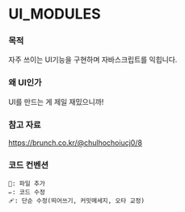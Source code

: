 ﻿# UI_MODULES

### 목적

자주 쓰이는 UI기능을 구현하며 자바스크립트를 익힙니다. 

### 왜 UI인가

UI를 만드는 게 제일 재밌으니까! 

### 참고 자료 
https://brunch.co.kr/@chulhochoiucj0/8

### 코드 컨벤션
```
📝: 파일 추가 
✏️: 코드 수정
🩹: 단순 수정(띄어쓰기, 커밋메세지, 오타 교정)
```

